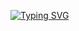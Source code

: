 [![Typing SVG](https://readme-typing-svg.demolab.com?font=&size=28&duration=4000&pause=1&color=F7F7F7&center=true&vCenter=true&width=435&lines=Hi+👋🏻+%2C;Welcome+to+my+account+!+🖥+)](https://git.io/typing-svg)
